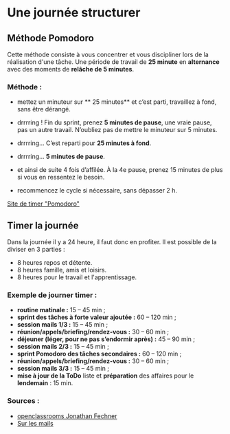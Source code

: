 # Une journée structurer

## Méthode Pomodoro

Cette méthode consiste à vous concentrer et vous discipliner lors de la réalisation d'une tâche.
Une période de travail de **25 minute** en **alternance** avec des moments de **relâche de 5 minutes**. 

### Méthode :

- mettez un minuteur sur ** 25 minutes** et c’est parti, travaillez à fond, sans être dérangé.

- drrrring ! Fin du sprint, prenez **5 minutes de pause**, une vraie pause, pas un autre travail. N’oubliez pas de mettre le minuteur sur 5 minutes.

- drrrring… C’est reparti pour **25 minutes à fond**.

- drrrring… **5 minutes de pause**.

- et ainsi de suite 4 fois d’affilée. À la 4e pause, prenez 15 minutes de plus si vous en ressentez le besoin.

- recommencez le cycle si nécessaire, sans dépasser 2 h.

[Site de timer "Pomodoro"](https://pomodoro-tracker.com)

## Timer la journée 

Dans la journée il y a 24 heure, il faut donc en profiter. Il est possible de la diviser en 3 parties :
- 8 heures repos et détente.
- 8 heures famille, amis et loisirs.
- 8 heures pour le travail et l'apprentissage.

### Exemple de journer timer :

- **routine matinale :** 15 – 45 min ;
- **sprint des tâches à forte valeur ajoutée :** 60 – 120 min ;
- **session mails 1/3 :** 15 – 45 min ;
- **réunion/appels/briefing/rendez-vous :** 30 – 60 min ;
- **déjeuner (léger, pour ne pas s’endormir après) :** 45 – 90 min ;
- **session mails 2/3 :** 15 – 45 min ;
- **sprint Pomodoro des tâches secondaires :** 60 – 120 min ;
- **réunion/appels/briefing/rendez-vous :** 30 – 60 min ;
- **session mails 3/3 :** 15 – 45 min ;
- **mise à jour de la ToDo** liste et **préparation** des affaires pour le **lendemain** : 15 min.

### Sources :
- [openclassrooms Jonathan Fechner](https://openclassrooms.com/fr/courses/5944991-gerez-votre-temps-efficacement/6500281-structurez-une-journee-productive)
- [Sur les mails](https://openclassrooms.com/fr/courses/5944991-gerez-votre-temps-efficacement/6709341-traitez-vos-mails-sans-perdre-de-temps)
